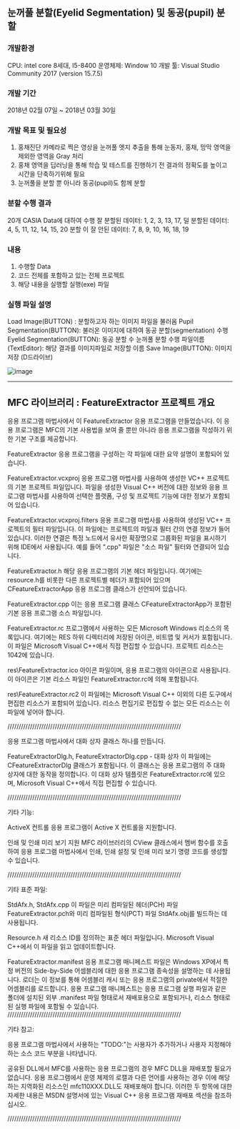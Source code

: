 ## 눈꺼풀 분할(Eyelid Segmentation) 및 동공(pupil) 분할


### 개발환경
CPU: intel core 8세대, I5-8400
운영체제: Window 10
개발 툴: Visual Studio Community 2017 (version 15.7.5) 

### 개발 기간 
2018년 02월 07일 ~ 2018년 03월 30일
 
### 개발 목표 및 필요성
1. 홍채진단 카메라로 찍은 영상을 눈꺼풀 엣지 추출을 통해 눈동자, 홍채, 망막 영역을 제외한 영역을 Gray 처리
2. 홍채 영역을 딥러닝을 통해 학습 및 테스트를 진행하기 전 결과의 정확도를 높이고 시간을 단축하기위해 필요
3. 눈꺼풀을 분할 뿐 아니라 동공(pupil)도 함께 분할

### 분할 수행 결과
20개 CASIA Data에 대하여 수행
잘 분할된 데이터: 1, 2, 3, 13, 17, 
덜 분할된 데이터: 4, 5, 11, 12, 14, 15, 20
분할 이 잘 안된 데이터: 7, 8, 9, 10, 16, 18, 19

### 내용
1. 수행할 Data 
2. 코드 전체를 포함하고 있는 전체 프로젝트
3. 해당 내용을 실행할 실행(exe) 파일

### 실행 파일 설명
Load Image(BUTTON) :  분할하고자 하는 이미지 파일을 불러옴
Pupil Segmentation(BUTTON): 불러온 이미지에 대하여 동공 분할(segmentation) 수행
Eyelid Segmentation(BUTTON): 동공 분할 수 눈꺼풀 분할 수행
파일이름(TextEditor): 해당 결과를 이미지파일로 저장할 이름
Save Image(BUTTON): 이미지 저장 (D드라이브)  


![image](https://user-images.githubusercontent.com/40026846/115137176-7f1ee300-a05f-11eb-98fa-e7c81be3dc83.png)

------------------------------------------------------------------------------------------------------------------------------


## MFC 라이브러리 : FeatureExtractor 프로젝트 개요


응용 프로그램 마법사에서 이 FeatureExtractor 응용 프로그램을 만들었습니다. 이 응용 프로그램은 MFC의 기본 사용법을 보여 줄 뿐만 아니라 응용 프로그램을 작성하기 위한 기본 구조를 제공합니다.

FeatureExtractor 응용 프로그램을 구성하는 각 파일에 대한
요약 설명이 포함되어 있습니다.

FeatureExtractor.vcxproj
    응용 프로그램 마법사를 사용하여 생성한 VC++ 프로젝트의 기본 프로젝트 파일입니다. 파일을 생성한 Visual C++ 버전에 대한 정보와 응용 프로그램 마법사를 사용하여 선택한 플랫폼, 구성 및 프로젝트 기능에 대한 정보가 포함되어 있습니다.

FeatureExtractor.vcxproj.filters
    응용 프로그램 마법사를 사용하여 생성된 VC++ 프로젝트의 필터 파일입니다. 이 파일에는 프로젝트의 파일과 필터 간의 연결 정보가 들어 있습니다. 이러한 연결은 특정 노드에서 유사한 확장명으로 그룹화된 파일을 표시하기 위해 IDE에서 사용됩니다. 예를 들어 ".cpp" 파일은 "소스 파일" 필터와 연결되어 있습니다.

FeatureExtractor.h
    해당 응용 프로그램의 기본 헤더 파일입니다.
    여기에는 resource.h를 비롯한 다른 프로젝트별 헤더가 포함되어 있으며 CFeatureExtractorApp 응용 프로그램 클래스가 선언되어 있습니다.

FeatureExtractor.cpp
    이는 응용 프로그램 클래스 CFeatureExtractorApp가 포함된 기본 응용 프로그램 소스 파일입니다.

FeatureExtractor.rc
    프로그램에서 사용하는 모든 Microsoft Windows 리소스의 목록입니다. 여기에는 RES 하위 디렉터리에 저장된 아이콘, 비트맵 및 커서가 포함됩니다. 이 파일은 Microsoft Visual C++에서 직접 편집할 수 있습니다. 프로젝트 리소스는 1042에 있습니다.

res\FeatureExtractor.ico
    아이콘 파일이며, 응용 프로그램의 아이콘으로 사용됩니다. 이 아이콘은 기본 리소스 파일인 FeatureExtractor.rc에 의해 포함됩니다.

res\FeatureExtractor.rc2
    이 파일에는 Microsoft Visual C++ 이외의 다른 도구에서 편집한 리소스가 포함되어 있습니다. 리소스 편집기로 편집할 수 없는 모든 리소스는 이 파일에 넣어야 합니다.


/////////////////////////////////////////////////////////////////////////////

응용 프로그램 마법사에서 대화 상자 클래스 하나를 만듭니다.

FeatureExtractorDlg.h, FeatureExtractorDlg.cpp - 대화 상자
    이 파일에는 CFeatureExtractorDlg 클래스가 포함됩니다. 이 클래스는 응용 프로그램의 주 대화 상자에 대한 동작을 정의합니다. 이 대화 상자 템플릿은 FeatureExtractor.rc에 있으며, Microsoft Visual C++에서 직접 편집할 수 있습니다.

/////////////////////////////////////////////////////////////////////////////

기타 기능:

ActiveX 컨트롤
    응용 프로그램이 Active X 컨트롤을 지원합니다.

인쇄 및 인쇄 미리 보기 지원
    MFC 라이브러리의 CView 클래스에서 멤버 함수를 호출하여 응용 프로그램 마법사에서 인쇄, 인쇄 설정 및 인쇄 미리 보기 명령 코드를 생성할 수 있습니다.

/////////////////////////////////////////////////////////////////////////////

기타 표준 파일:

StdAfx.h, StdAfx.cpp
    이 파일은 미리 컴파일된 헤더(PCH) 파일 FeatureExtractor.pch와 미리 컴파일된 형식(PCT) 파일 StdAfx.obj를 빌드하는 데 사용됩니다.

Resource.h
    새 리소스 ID를 정의하는 표준 헤더 파일입니다. Microsoft Visual C++에서 이 파일을 읽고 업데이트합니다.

FeatureExtractor.manifest
	응용 프로그램 매니페스트 파일은 Windows XP에서 특정 버전의 Side-by-Side 어셈블리에 대한 응용 프로그램 종속성을 설명하는 데 사용됩니다. 로더는 이 정보를 통해 어셈블리 캐시 또는 응용 프로그램의 private에서 적절한 어셈블리를 로드합니다. 응용 프로그램 매니페스트는 응용 프로그램 실행 파일과 같은 폴더에 설치된 외부 .manifest 파일 형태로서 재배포용으로 포함되거나, 리소스 형태로 된 실행 파일에 포함될 수 있습니다.
/////////////////////////////////////////////////////////////////////////////

기타 참고:

응용 프로그램 마법사에서 사용하는 "TODO:"는 사용자가 추가하거나 사용자 지정해야 하는 소스 코드 부분을 나타냅니다.

공유된 DLL에서 MFC를 사용하는 응용 프로그램의 경우 MFC DLL을 재배포할 필요가 없습니다. 응용 프로그램에서 운영 체제의 로캘과 다른 언어를 사용하는 경우 이에 해당하는 지역화된 리소스인 mfc110XXX.DLL도 재배포해야 합니다.
이러한 두 항목에 대한 자세한 내용은 MSDN 설명서에 있는 Visual C++ 응용 프로그램 재배포 섹션을 참조하십시오.

/////////////////////////////////////////////////////////////////////////////
